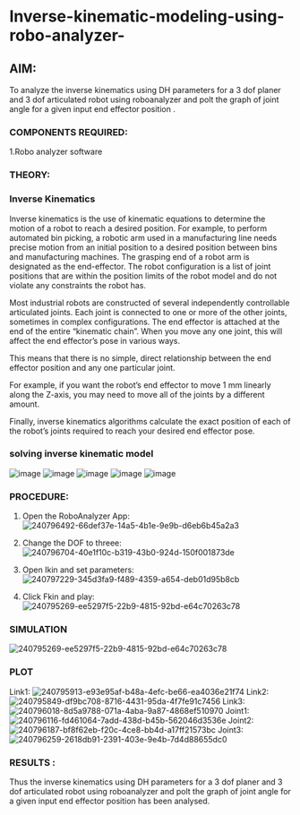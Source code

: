 # Inverse-kinematic-modeling-using-robo-analyzer-

 
## AIM: 
To analyze the inverse kinematics using DH parameters for a 3 dof planer and 3 dof articulated robot using roboanalyzer and polt the graph of joint angle for a given  input end effector position .


### COMPONENTS REQUIRED:
1.Robo analyzer software  


### THEORY: 
  
### Inverse Kinematics
 

Inverse kinematics is the use of kinematic equations to determine the motion of a robot to reach a desired position. For example, to perform automated bin picking, a robotic arm used in a manufacturing line needs precise motion from an initial position to a desired position between bins and manufacturing machines. The grasping end of a robot arm is designated as the end-effector. The robot configuration is a list of joint positions that are within the position limits of the robot model and do not violate any constraints the robot has.

 Most industrial robots are constructed of several independently controllable articulated joints. Each joint is connected to one or more of the other joints, sometimes in complex configurations. The end effector is attached at the end of the entire “kinematic chain”. When you move any one joint, this will affect the end effector’s pose in various ways.

This means that there is no simple, direct relationship between the end effector position and any one particular joint.

For example, if you want the robot’s end effector to move 1 mm linearly along the Z-axis, you may need to move all of the joints by a different amount.

Finally, inverse kinematics algorithms calculate the exact position of each of the robot’s joints required to reach your desired end effector pose.

### solving inverse kinematic model 
![image](https://user-images.githubusercontent.com/36288975/170622829-3fe97ef7-8ef1-44af-afae-b0954871aa0c.png)
![image](https://user-images.githubusercontent.com/36288975/170622902-f48fd9c7-f2ec-4fd5-904b-ea51be8298c3.png)
![image](https://user-images.githubusercontent.com/36288975/170622934-a3fd7f77-7eb2-4408-b66d-d6e3adbd1f99.png)
![image](https://user-images.githubusercontent.com/36288975/170622982-9c4d8b23-1563-4e17-9616-87bcc4f4501d.png)
![image](https://user-images.githubusercontent.com/36288975/170623020-f27efc12-bb58-4f62-840d-af544ac6689e.png)

### PROCEDURE:
1. Open the RoboAnalyzer App:![240796492-66def37e-14a5-4b1e-9e9b-d6eb6b45a2a3](https://github.com/Madhav005/Inverse-kinematic-modeling-using-robo-analyzer-/assets/110885274/e7cd288e-96f2-4101-89f6-53b066db8075)

2. Change the DOF to threee:![240796704-40e1f10c-b319-43b0-924d-150f001873de](https://github.com/Madhav005/Inverse-kinematic-modeling-using-robo-analyzer-/assets/110885274/26fd8fb2-6f56-4707-8e32-668dbea322f6)

3. Open Ikin and set parameters:![240797229-345d3fa9-f489-4359-a654-deb01d95b8cb](https://github.com/Madhav005/Inverse-kinematic-modeling-using-robo-analyzer-/assets/110885274/9f3bd1ee-0acd-4651-bba2-251fa22b295e)

4. Click Fkin and play:![240795269-ee5297f5-22b9-4815-92bd-e64c70263c78](https://github.com/Madhav005/Inverse-kinematic-modeling-using-robo-analyzer-/assets/110885274/0ea6a422-60c0-4d5e-a29c-a09315245d5f)

### SIMULATION 
![240795269-ee5297f5-22b9-4815-92bd-e64c70263c78](https://github.com/Madhav005/Inverse-kinematic-modeling-using-robo-analyzer-/assets/110885274/2f6c146c-38b4-48c7-8b4b-901d73d20f42)
  
 ### PLOT 
 Link1:
 ![240795913-e93e95af-b48a-4efc-be66-ea4036e21f74](https://github.com/Madhav005/Inverse-kinematic-modeling-using-robo-analyzer-/assets/110885274/1e8523d7-7243-4ef4-ba78-bc841b02df25)
Link2:
![240795849-df9bc708-8716-4431-95da-4f7fe91c7456](https://github.com/Madhav005/Inverse-kinematic-modeling-using-robo-analyzer-/assets/110885274/83ac7aec-1399-4f0e-9347-0a18a7c15ad1)
Link3:
![240796018-8d5a9788-071a-4aba-9a87-4868ef510970](https://github.com/Madhav005/Inverse-kinematic-modeling-using-robo-analyzer-/assets/110885274/81fb3af0-2498-4ffb-a488-5cf3938c9a07)
Joint1:
![240796116-fd461064-7add-438d-b45b-562046d3536e](https://github.com/Madhav005/Inverse-kinematic-modeling-using-robo-analyzer-/assets/110885274/0bf34757-ff51-4669-ab8a-9ed3b0ea8b16)
Joint2:
![240796187-bf8f62eb-f20c-4ce8-bb4d-a17ff21573bc](https://github.com/Madhav005/Inverse-kinematic-modeling-using-robo-analyzer-/assets/110885274/414453a4-118b-4df4-816e-eee81be039c2)
Joint3:
![240796259-2618db91-2391-403e-9e4b-7d4d88655dc0](https://github.com/Madhav005/Inverse-kinematic-modeling-using-robo-analyzer-/assets/110885274/eccfa100-93fe-4d64-801d-ac85cf351595)

### RESULTS :  
Thus the inverse kinematics using DH parameters for a 3 dof planer and 3 dof articulated robot using roboanalyzer and polt the graph of joint angle for a given input end effector position has been analysed.
